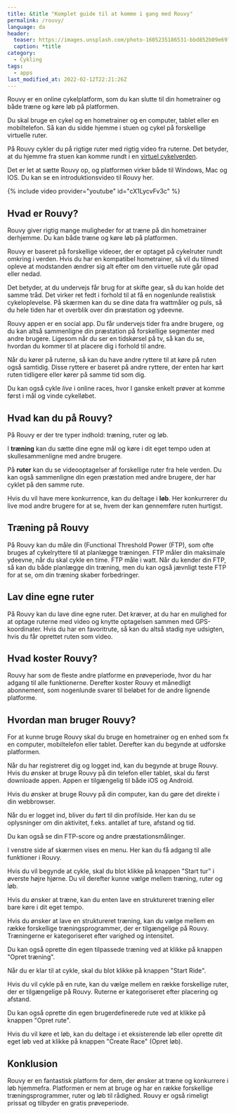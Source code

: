 ```yaml
---
title: &title "Komplet guide til at komme i gang med Rouvy"
permalink: /rouvy/
language: da
header:
  teaser: https://images.unsplash.com/photo-1605235186531-bbd852b09e69?ixlib=rb-1.2.1&ixid=MnwxMjA3fDB8MHxwaG90by1wYWdlfHx8fGVufDB8fHx8&auto=format&fit=crop&w=400&q=5
  caption: *title
category:
  - Cykling
tags:
  - apps
last_modified_at: 2022-02-12T22:21:26Z
---
```


Rouvy er en online cykelplatform, som du kan slutte til din hometrainer og både træne og køre løb på platformen.

Du skal bruge en cykel og en hometrainer og en computer, tablet eller en mobiltelefon. Så kan du sidde hjemme i stuen og cykel på forskellige virtuelle ruter.

På Rouvy cykler du på rigtige ruter med rigtig video fra ruterne. Det betyder, at du hjemme fra stuen kan komme rundt i en [virtuel cykelverden](/hometrainer-apps/).

Det er let at sætte Rouvy op, og platformen virker både til Windows, Mac og IOS. Du kan se en introduktionsvideo til Rouvy her.

{% include video provider="youtube" id="cX1LycvFv3c" %}

## Hvad er Rouvy?

Rouvy giver rigtig mange muligheder for at træne på din hometrainer derhjemme. Du kan både træne og køre løb på platformen.

Rouvy er baseret på forskellige videoer, der er optaget på cykelruter rundt omkring i verden. Hvis du har en kompatibel hometrainer, så vil du tilmed opleve at modstanden ændrer sig alt efter om den virtuelle rute går opad eller nedad.

Det betyder, at du undervejs får brug for at skifte gear, så du kan holde det samme tråd. Det virker ret fedt i forhold til at få en nogenlunde realistisk cykeloplevelse. På skærmen kan du se dine data fra wattmåler og puls, så du hele tiden har et overblik over din præstation og ydeevne.

Rouvy appen er en social app. Du får undervejs tider fra andre brugere, og du kan altså sammenligne din præstation på forskellige segmenter med andre brugere. Ligesom når du ser en tidskørsel på tv, så kan du se, hvordan du kommer til at placere dig i forhold til andre.

Når du kører på ruterne, så kan du have andre ryttere til at køre på ruten også samtidig. Disse ryttere er baseret på andre ryttere, der enten har kørt ruten tidligere eller kører på samme tid som dig.

Du kan også cykle _live_ i online races, hvor I ganske enkelt prøver at komme først i mål og vinde cykelløbet.

## Hvad kan du på Rouvy?

På Rouvy er der tre typer indhold: træning, ruter og løb.

I **træning** kan du sætte dine egne mål og køre i dit eget tempo uden at skullesammenligne med andre brugere.

På **ruter** kan du se videooptagelser af forskellige ruter fra hele verden. Du kan også sammenligne din egen præstation med andre brugere, der har cyklet på den samme rute.

Hvis du vil have mere konkurrence, kan du deltage i **løb**. Her konkurrerer du live mod andre brugere for at se, hvem der kan gennemføre ruten hurtigst.

## Træning på Rouvy

På Rouvy kan du måle din (Functional Threshold Power (FTP), som ofte bruges af cykelryttere til at planlægge træningen. FTP måler din maksimale ydeevne, når du skal cykle en time. FTP måle i watt. Når du kender din FTP, så kan du både planlægge din træning, men du kan også jævnligt teste FTP for at se, om din træning skaber forbedringer.

## Lav dine egne ruter

På Rouvy kan du lave dine egne ruter. Det kræver, at du har en mulighed for at optage ruterne med video og knytte optagelsen sammen med GPS-koordinater. Hvis du har en favoritrute, så kan du altså stadig nye udsigten, hvis du får oprettet ruten som video.

## Hvad koster Rouvy?

Rouvy har som de fleste andre platforme en prøveperiode, hvor du har adgang til alle funktionerne. Derefter koster Rouvy et månedligt abonnement, som nogenlunde svarer til beløbet for de andre lignende platforme.

## Hvordan man bruger Rouvy?

For at kunne bruge Rouvy skal du bruge en hometrainer og en enhed som fx en computer, mobiltelefon eller tablet. Derefter kan du begynde at udforske platformen.

Når du har registreret dig og logget ind, kan du begynde at bruge Rouvy. Hvis du ønsker at bruge Rouvy på din telefon eller tablet, skal du først downloade appen. Appen er tilgængelig til både iOS og Android.

Hvis du ønsker at bruge Rouvy på din computer, kan du gøre det direkte i din webbrowser.

Når du er logget ind, bliver du ført til din profilside. Her kan du se oplysninger om din aktivitet, f.eks. antallet af ture, afstand og tid.

Du kan også se din FTP-score og andre præstationsmålinger.

I venstre side af skærmen vises en menu. Her kan du få adgang til alle funktioner i Rouvy.

Hvis du vil begynde at cykle, skal du blot klikke på knappen "Start tur" i øverste højre hjørne. Du vil derefter kunne vælge mellem træning, ruter og løb.

Hvis du ønsker at træne, kan du enten lave en struktureret træning eller bare køre i dit eget tempo.

Hvis du ønsker at lave en struktureret træning, kan du vælge mellem en række forskellige træningsprogrammer, der er tilgængelige på Rouvy. Træningerne er kategoriseret efter varighed og intensitet.

Du kan også oprette din egen tilpassede træning ved at klikke på knappen "Opret træning".

Når du er klar til at cykle, skal du blot klikke på knappen "Start Ride".

Hvis du vil cykle på en rute, kan du vælge mellem en række forskellige ruter, der er tilgængelige på Rouvy. Ruterne er kategoriseret efter placering og afstand.

Du kan også oprette din egen brugerdefinerede rute ved at klikke på knappen "Opret rute".

Hvis du vil køre et løb, kan du deltage i et eksisterende løb eller oprette dit eget løb ved at klikke på knappen "Create Race" (Opret løb).

## Konklusion

Rouvy er en fantastisk platform for dem, der ønsker at træne og konkurrere i løb hjemmefra. Platformen er nem at bruge og har en række forskellige træningsprogrammer, ruter og løb til rådighed. Rouvy er også rimeligt prissat og tilbyder en gratis prøveperiode.
